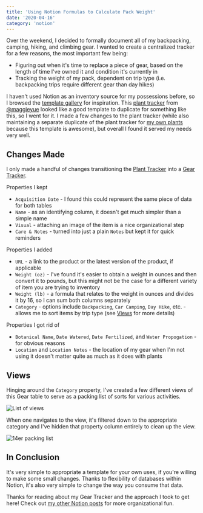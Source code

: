 ```yaml
---
title: 'Using Notion Formulas to Calculate Pack Weight'
date: '2020-04-16'
category: 'notion'
---
```


Over the weekend, I decided to formally document all of my backpacking, camping, hiking, and climbing gear. I wanted to create a centralized tracker for a few reasons, the most important few being:

- Figuring out when it's time to replace a piece of gear, based on the length of time I've owned it and condition it's currently in
- Tracking the weight of my pack, dependent on trip type (i.e. backpacking trips require different gear than day hikes)

I haven't used Notion as an inventory source for my possessions before, so I browsed the [template gallery](https://www.notion.so/Notion-Template-Gallery-181e961aeb5c4ee6915307c0dfd5156d) for inspiration. This [plant tracker](https://www.notion.so/Plant-tracker-faafcfcf6a9d4f10b579d9351ecaaebc) from [@maggieyue](https://twitter.com/yuemaggie) looked like a good template to duplicate for something like this, so I went for it. I made a few changes to the plant tracker (while also maintaining a separate duplicate of the plant tracker for [my own plants](https://www.notion.so/kalestew/Plants-3e733a7a27e248c79f22042032411a7b) because this template is awesome), but overall I found it served my needs very well.

## Changes Made

I only made a handful of changes transitioning the [Plant Tracker](https://www.notion.so/Plant-tracker-faafcfcf6a9d4f10b579d9351ecaaebc) into a [Gear Tracker](https://www.notion.so/kalestew/abebdb4997514ef8882e13b1d00baebf?v=6691b68442e64533a85138d04b75912d).

Properties I kept

- `Acquisition Date` - I found this could represent the same piece of data for both tables
- `Name` - as an identifying column, it doesn't get much simpler than a simple name
- `Visual` - attaching an image of the item is a nice organizational step
- `Care & Notes` - turned into just a plain `Notes` but kept it for quick reminders

Properties I added

- `URL` - a link to the product or the latest version of the product, if applicable
- `Weight (oz)` - I've found it's easier to obtain a weight in ounces and then convert it to pounds, but this might not be the case for a different variety of item you are trying to inventory
- `Weight (lb)` - a formula that relates to the weight in ounces and divides it by 16, so I can sum both columns separately
- `Category` - options include `Backpacking`, `Car Camping`, `Day Hike`, etc. - allows me to sort items by trip type (see [Views](#views) for more details)

Properties I got rid of

- `Botanical Name`, `Date Watered`, `Date Fertilized`, and `Water Propogation` - for obvious reasons
- `Location` and `Location Notes` - the location of my gear when I'm not using it doesn't matter quite as much as it does with plants

## Views

Hinging around the `Category` property, I've created a few different views of this Gear table to serve as a packing list of sorts for various activities.

![List of views](/images/gear-views.png)

When one navigates to the view, it's filtered down to the appropriate category and I've hidden that property column entirely to clean up the view.

![14er packing list](/images/gear-14er-list.png)

## In Conclusion

It's very simple to appropriate a template for your own uses, if you're willing to make some small changes. Thanks to flexibility of databases within Notion, it's also very simple to change the way you consume that data.

Thanks for reading about my Gear Tracker and the approach I took to get here! Check out [my other Notion posts](https://www.kylieis.online/notion) for more organizational fun.
